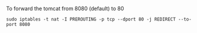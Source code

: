 To forward the tomcat from 8080 (default) to 80 

``sudo iptables -t nat -I PREROUTING -p tcp --dport 80 -j REDIRECT --to-port 8080``
